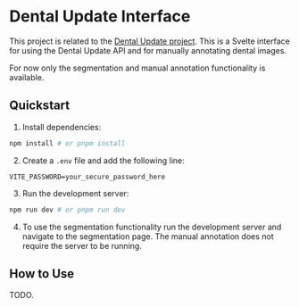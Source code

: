 # Dental Update Interface

This project is related to the [Dental Update project](https://github.com/crispymcbacon/dental-update). This is a Svelte interface for using the Dental Update API and for manually annotating dental images.

For now only the segmentation and manual annotation functionality is available.

## Quickstart

1. Install dependencies:

```bash
npm install # or pnpm install
```

2. Create a `.env` file and add the following line:

```
VITE_PASSWORD=your_secure_password_here
```

3. Run the development server:

```bash
npm run dev # or pnpm run dev
```

4. To use the segmentation functionality run the development server and navigate to the segmentation page. The manual annotation does not require the server to be running.

## How to Use

TODO.
